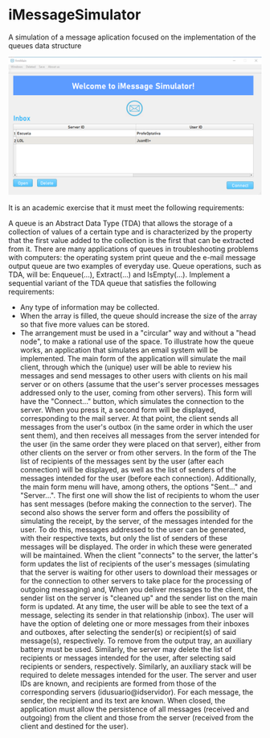 # iMessageSimulator
A simulation of a message aplication focused on the implementation of the queues data structure

<img src="Captura de pantalla (38).png">

It is an academic exercise that it must meet the following requirements:

A queue is an Abstract Data Type (TDA) that allows the storage of a collection of values of a certain type and is characterized by the property that the first value added to the collection is the first that can be extracted from it. There are many applications of queues in troubleshooting problems with computers: the operating system print queue and the e-mail message output queue are two examples of everyday use.
Queue operations, such as TDA, will be: Enqueue(...), Extract(...) and IsEmpty(...).
Implement a sequential variant of the TDA queue that satisfies the following requirements:
- Any type of information may be collected.
- When the array is filled, the queue should increase the size of the array so that five more values can be stored.
- The arrangement must be used in a "circular" way and without a "head node", to make a rational use of the space.
To illustrate how the queue works, an application that simulates an email system will be implemented. The main form of the application will simulate the mail client, through which the (unique) user will be able to review his messages and send messages to other users with clients on his mail server or on others (assume that the user's server processes messages addressed only to the user, coming from other servers). This form will have the "Connect..." button, which simulates the connection to the server. When you press it, a second form will be displayed, corresponding to the mail server. At that point, the client sends all messages from the user's outbox (in the same order in which the user sent them), and then receives all messages from the server intended for the user (in the same order they were placed on that server), either from other clients on the server or from other servers. In the form of the The list of recipients of the messages sent by the user (after each connection) will be displayed, as well as the list of senders of the messages intended for the user (before each connection). Additionally, the main form menu will have, among others, the options "Sent..." and "Server...". The first one will show the list of recipients to whom the user has sent messages (before making the connection to the server). The second also shows the server form and offers the possibility of simulating the receipt, by the server, of the messages intended for the user. To do this, messages addressed to the user can be generated, with their respective texts, but only the list of senders of these messages will be displayed. The order in which these were generated will be maintained.
When the client "connects" to the server, the latter's form updates the list of recipients of the user's messages (simulating that the server is waiting for other users to download their messages or for the connection to other servers to take place for the processing of outgoing messaging) and,  When you deliver messages to the client, the sender list on the server is "cleaned up" and the sender list on the main form is updated. At any time, the user will be able to see the text of a message, selecting its sender in that relationship (inbox). The user will have the option of deleting one or more messages from their inboxes and outboxes, after selecting the sender(s) or recipient(s) of said message(s), respectively. To remove from the output tray, an auxiliary battery must be used.  Similarly, the server may delete the list of recipients or messages intended for the user, after selecting said recipients or senders, respectively. Similarly, an auxiliary stack will be required to delete messages intended for the user. 
The server and user IDs are known, and recipients are formed from those of the corresponding servers (idusuario@idservidor).
For each message, the sender, the recipient and its text are known.
When closed, the application must allow the persistence of all messages (received and outgoing) from the client and those from the server (received from the client and destined for the user).
